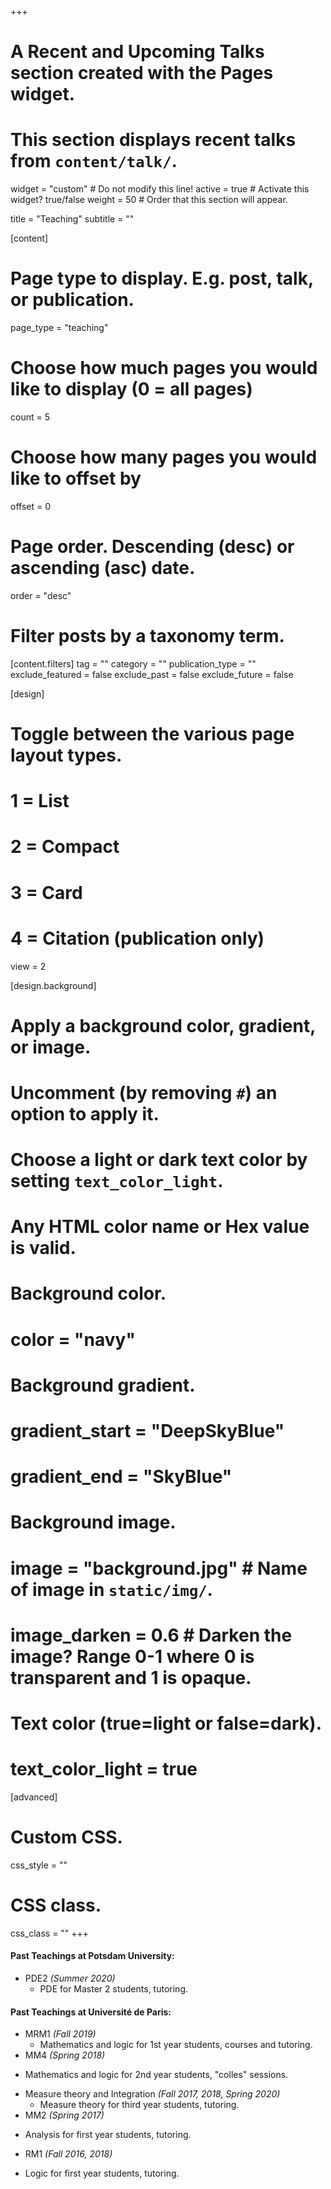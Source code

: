 +++
# A Recent and Upcoming Talks section created with the Pages widget.
# This section displays recent talks from `content/talk/`.

widget = "custom"  # Do not modify this line!
active = true  # Activate this widget? true/false
weight = 50  # Order that this section will appear.

title = "Teaching"
subtitle = ""

[content]
  # Page type to display. E.g. post, talk, or publication.
  page_type = "teaching"
  
  # Choose how much pages you would like to display (0 = all pages)
  count = 5
  
  # Choose how many pages you would like to offset by
  offset = 0

  # Page order. Descending (desc) or ascending (asc) date.
  order = "desc"

  # Filter posts by a taxonomy term.
  [content.filters]
    tag = ""
    category = ""
    publication_type = ""
    exclude_featured = false
    exclude_past = false
    exclude_future = false
    
[design]
  # Toggle between the various page layout types.
  #   1 = List
  #   2 = Compact
  #   3 = Card
  #   4 = Citation (publication only)
  view = 2
  
[design.background]
  # Apply a background color, gradient, or image.
  #   Uncomment (by removing `#`) an option to apply it.
  #   Choose a light or dark text color by setting `text_color_light`.
  #   Any HTML color name or Hex value is valid.

  # Background color.
  # color = "navy"
  
  # Background gradient.
  # gradient_start = "DeepSkyBlue"
  # gradient_end = "SkyBlue"
  
  # Background image.
  # image = "background.jpg"  # Name of image in `static/img/`.
  # image_darken = 0.6  # Darken the image? Range 0-1 where 0 is transparent and 1 is opaque.

  # Text color (true=light or false=dark).
  # text_color_light = true  
  
[advanced]
 # Custom CSS. 
 css_style = ""
 
 # CSS class.
 css_class = ""
+++

<h4> Past Teachings at Potsdam University: </h4>

+ PDE2   *(Summer 2020)*
  * PDE for Master 2 students, tutoring.

<h4> Past Teachings at Université de Paris: </h4>

+ MRM1   *(Fall 2019)*
  * Mathematics and logic for 1st year students, courses and tutoring.
 + MM4  *(Spring 2018)*
  * Mathematics and logic for 2nd year students, "colles" sessions.
+ Measure theory and Integration *(Fall 2017, 2018, Spring 2020)* 
  * Measure theory for third year students, tutoring.
+  MM2   *(Spring 2017)*
  * Analysis for first year students, tutoring.
  + RM1   *(Fall 2016, 2018)*
  * Logic for first year students, tutoring.


